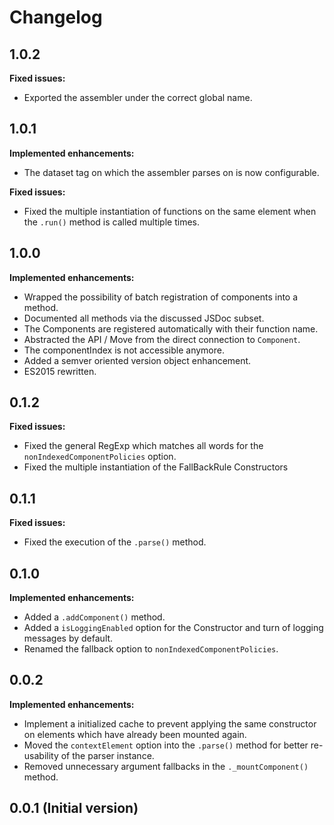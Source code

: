 # Changelog

## 1.0.2
**Fixed issues:**
- Exported the assembler under the correct global name.

## 1.0.1
**Implemented enhancements:**
- The dataset tag on which the assembler parses on is now configurable.

**Fixed issues:**
- Fixed the multiple instantiation of functions on the same element when the `.run()` method is called multiple times.

## 1.0.0
**Implemented enhancements:**
- Wrapped the possibility of batch registration of components into a method.
- Documented all methods via the discussed JSDoc subset.
- The Components are registered automatically with their function name.
- Abstracted the API / Move from the direct connection to `Component`.
- The componentIndex is not accessible anymore.
- Added a semver oriented version object enhancement.
- ES2015 rewritten.

## 0.1.2
**Fixed issues:**
- Fixed the general RegExp which matches all words for the `nonIndexedComponentPolicies` option.
- Fixed the multiple instantiation of the FallBackRule Constructors

## 0.1.1
**Fixed issues:**
- Fixed the execution of the `.parse()` method.

## 0.1.0
**Implemented enhancements:**
- Added a `.addComponent()` method.
- Added a `isLoggingEnabled` option for the Constructor and turn of logging messages by default.
- Renamed the fallback option to `nonIndexedComponentPolicies`.

## 0.0.2
**Implemented enhancements:**
- Implement a initialized cache to prevent applying the same constructor on elements which have already been mounted again.
- Moved the `contextElement` option into the `.parse()` method for better re-usability of the parser instance.
- Removed unnecessary argument fallbacks in the `._mountComponent()` method.

## 0.0.1 (Initial version)
